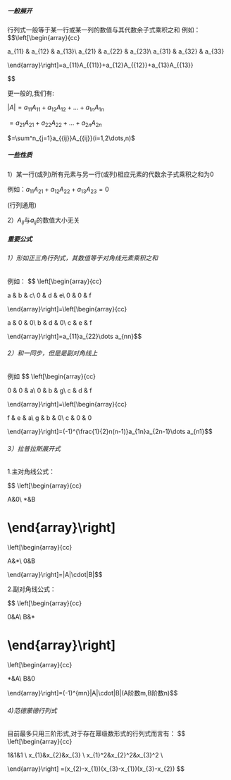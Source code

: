 ##### 一般展开
行列式一般等于某一行或某一列的数值与其代数余子式乘积之和
例如：
$$\left[\begin{array}{cc}

a_{11} & a_{12} & a_{13}\\
a_{21} & a_{22} & a_{23}\\
a_{31} & a_{32} & a_{33}

\end{array}\right]=a_{11}A_{{11}}+a_{12}A_{{12}}+a_{13}A_{{13}}

$$


更一般的,我们有:

$|A|=a_{{11}}A_{{11}}+a_{{12}}A_{{12}}+\dots+a_{{1n}}A_{{1n}}$

$=a_{{21}}A_{{21}}+a_{{22}}A_{{22}}+\dots+a_{{2n}}A_{{2n}}$

$=\sum^n_{j=1}a_{{ij}}A_{{ij}}(i=1,2\dots,n)$

##### 一些性质

1）某一行(或列)所有元素与另一行(或列)相应元素的代数余子式乘积之和为0

例如：$a_{11}A_{21}+a_{12}A_{22}+a_{13}A_{23}=0$

(行列通用)

2）$A_{{ij}}$与$a_{{ij}}$的数值大小无关



##### 重要公式

###### 1）形如正三角行列式，其数值等于对角线元素乘积之和
例如：
$$
\left[\begin{array}{cc}

a & b & c\\
0 & d & e\\
0 & 0 & f

\end{array}\right]=\left[\begin{array}{cc}

a & 0 & 0\\
b & d & 0\\
c & e & f

\end{array}\right]=a_{11}a_{22}\dots a_{nn}$$

###### 2）和一同步，但是是副对角线上
例如
$$
\left[\begin{array}{cc}

0 & 0 & a\\
0 & b & g\\
c & d & f

\end{array}\right]=\left[\begin{array}{cc}

f & e & a\\
g & b & 0\\
c & 0 & 0

\end{array}\right]=(-1)^{\frac{1}{2}n(n-1)}a_{1n}a_{2n-1}\dots a_{n1}$$

###### 3）拉普拉斯展开式
1.主对角线公式：

$$
\left[\begin{array}{cc}

A&0\\ 
*&B

\end{array}\right]
=
\left[\begin{array}{cc}

A&*\\ 
0&B

\end{array}\right]=|A|\cdot|B|$$

2.副对角线公式：

$$
\left[\begin{array}{cc}

0&A\\ 
B&*

\end{array}\right]
=
\left[\begin{array}{cc}

*&A\\ 
B&0

\end{array}\right]=(-1)^{mn}|A|\cdot|B|(A阶数m,B阶数n)$$


###### 4)范德蒙德行列式

目前最多只用三阶形式,对于存在幂级数形式的行列式而言有：
$$
\left[\begin{array}{cc}

1&1&1 \\
x_{1}&x_{2}&x_{3} \\
x_{1}^2&x_{2}^2&x_{3}^2 \\


\end{array}\right]
=(x_{2}-x_{1})(x_{3}-x_{1})(x_{3}-x_{2})
$$
